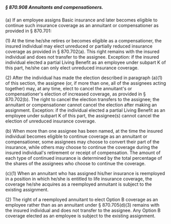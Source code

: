 ##### § 870.908 Annuitants and compensationers. #####

(a) If an employee assigns Basic insurance and later becomes eligible to continue such insurance coverage as an annuitant or compensationer as provided in § 870.701:

(1) At the time he/she retires or becomes eligible as a compensationer, the insured individual may elect unreduced or partially reduced insurance coverage as provided in § 870.702(a). This right remains with the insured individual and does not transfer to the assignee. Exception: if the insured individual elected a partial Living Benefit as an employee under subpart K of this part, he/she can only elect unreduced insurance coverage.

(2) After the individual has made the election described in paragraph (a)(1) of this section, the assignee (or, if more than one, all of the assignees acting together) may, at any time, elect to cancel the annuitant's or compensationer's election of increased coverage, as provided in § 870.702(b). The right to cancel the election transfers to the assignee; the annuitant or compensationer cannot cancel the election after making an assignment. Exception: if the individual elected a partial Living Benefit as an employee under subpart K of this part, the assignee(s) cannot cancel the election of unreduced insurance coverage.

(b) When more than one assignee has been named, at the time the insured individual becomes eligible to continue coverage as an annuitant or compensationer, some assignees may choose to convert their part of the insurance, while others may choose to continue the coverage during the insured individual's retirement or receipt of compensation. The amount of each type of continued insurance is determined by the total percentage of the shares of the assignees who choose to continue the coverage.

(c)(1) When an annuitant who has assigned his/her insurance is reemployed in a position in which he/she is entitled to life insurance coverage, the coverage he/she acquires as a reemployed annuitant is subject to the existing assignment.

(2) The right of a reemployed annuitant to elect Option B coverage as an employee rather than as an annuitant under § 870.705(d)(3) remains with the insured individual and does not transfer to the assignee. Any Option B coverage elected as an employee is subject to the existing assignment.
